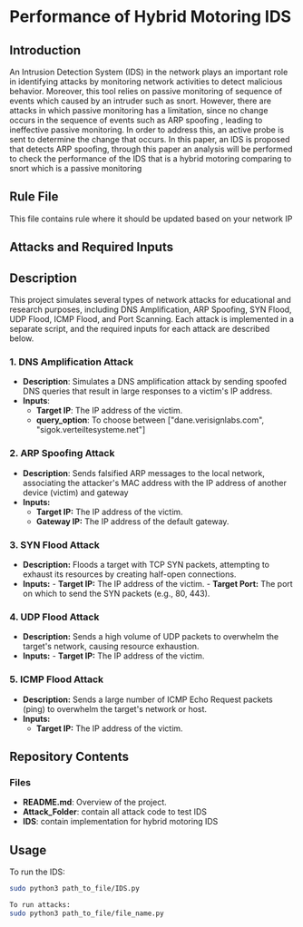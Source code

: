 # Performance of Hybrid Motoring IDS
## Introduction
An Intrusion Detection System (IDS) in the network
plays an important role in identifying attacks by monitoring
network activities to detect malicious behavior. Moreover, this
tool relies on passive monitoring of sequence of events which
caused by an intruder such as snort. However, there are attacks
in which passive monitoring has a limitation, since no change
occurs in the sequence of events such as ARP spoofing , leading
to ineffective passive monitoring. In order to address this, an
active probe is sent to determine the change that occurs. In this
paper, an IDS is proposed that detects ARP spoofing, through this
paper an analysis will be performed to check the performance
of the IDS that is a hybrid motoring comparing to snort which
is a passive monitoring
## Rule File
This file contains rule where it should be updated based on your network IP
## Attacks and Required Inputs

## Description
This project simulates several types of network attacks for educational and research purposes, including DNS Amplification, ARP Spoofing, SYN Flood, UDP Flood, ICMP Flood, and Port Scanning. Each attack is implemented in a separate script, and the required inputs for each attack are described below.

### 1. **DNS Amplification Attack**
- **Description**: Simulates a DNS amplification attack by sending spoofed DNS queries that result in large responses to a victim's IP address.
- **Inputs**:
  - **Target IP**: The IP address of the victim.
  - **query_option**: To choose between ["dane.verisignlabs.com", "sigok.verteiltesysteme.net"]

### 2. **ARP Spoofing Attack**

- **Description**: Sends falsified ARP messages to the local network, associating the attacker's MAC address with the IP address of another device (victim) and gateway 
- **Inputs:**
  - **Target IP:** The IP address of the victim.
  - **Gateway IP:** The IP address of the default gateway.
  

### 3. **SYN Flood Attack**

- **Description:** Floods a target with TCP SYN packets, attempting to exhaust its resources by creating half-open connections.
- **Inputs:**
        - **Target IP:** The IP address of the victim.
        - **Target Port:** The port on which to send the SYN packets (e.g., 80, 443).

### 4. **UDP Flood Attack**

- **Description:** Sends a high volume of UDP packets to overwhelm the target's network, causing resource exhaustion.
- **Inputs:**
        - **Target IP:** The IP address of the victim.


### 5. **ICMP Flood Attack**

- **Description:** Sends a large number of ICMP Echo Request packets (ping) to overwhelm the target's network or host.
- **Inputs:**
  - **Target IP:** The IP address of the victim.
      

## Repository Contents
### Files
- **README.md**: Overview of the project.
- **Attack_Folder**: contain all attack code to test IDS
- **IDS**: contain implementation for hybrid motoring IDS


## Usage
To run the IDS:
```bash
sudo python3 path_to_file/IDS.py

To run attacks:
sudo python3 path_to_file/file_name.py

